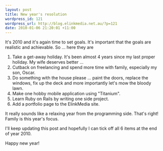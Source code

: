 ```yaml
--- 
layout: post
title: New year's resolution
wordpress_id: 121
wordpress_url: http://blog.elinkmedia.net.au/?p=121
date: 2010-01-06 21:20:01 +11:00
---
```

It's 2010 and it's again time to set goals. It's important that the goals are realistic and achievable. So ... here they are
<ol>
	<li>Take a get-away holiday. It's been almost 4 years since my last proper holiday. My wife deserves better ...</li>
	<li>Cutback on freelancing and spend more time with family, especially my son, Oscar.</li>
	<li>Do something with the house please ... paint the doors, replace the windows, fix up the deck and more importantly let's mow the bloody lawn.</li>
	<li>Make one hobby mobile application using "Titanium".</li>
	<li>Learn Ruby on Rails by writing one side project.</li>
	<li>Add a portfolio page to the ElinkMedia site.</li>
</ol>
It really sounds like a relaxing year from the programming side. That's right! Family is this year's focus.

I'll keep updating this post and hopefully I can tick off all 6 items at the end of year 2010.

Happy new year!
